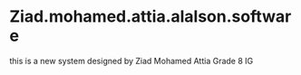 # Ziad.mohamed.attia.alalson.software
this is a new system designed by Ziad Mohamed Attia Grade 8 IG
